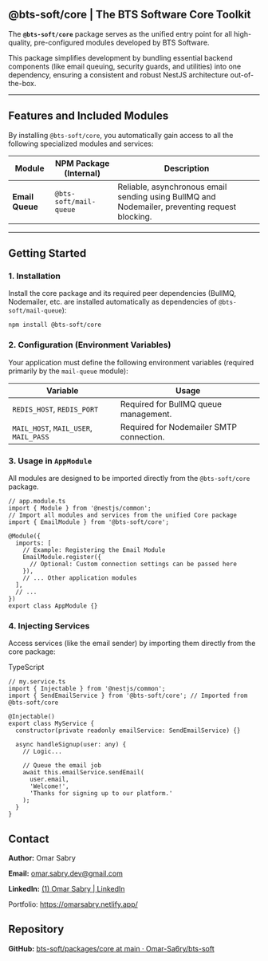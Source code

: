 
## @bts-soft/core | The BTS Software Core Toolkit

The **`@bts-soft/core`** package serves as the unified entry point for all high-quality, pre-configured modules developed by BTS Software.

This package simplifies development by bundling essential backend components (like email queuing, security guards, and utilities) into one dependency, ensuring a consistent and robust NestJS architecture out-of-the-box.

---

## Features and Included Modules

By installing `@bts-soft/core`, you automatically gain access to all the following specialized modules and services:

| Module          | NPM Package (Internal) | Description                                                                                    |
| --------------- | ---------------------- | ---------------------------------------------------------------------------------------------- |
| **Email Queue** | `@bts-soft/mail-queue` | Reliable, asynchronous email sending using BullMQ and Nodemailer, preventing request blocking. |


---

## Getting Started

### 1. Installation

Install the core package and its required peer dependencies (BullMQ, Nodemailer, etc. are installed automatically as dependencies of `@bts-soft/mail-queue`):


```
npm install @bts-soft/core
```

### 2. Configuration (Environment Variables)

Your application must define the following environment variables (required primarily by the `mail-queue` module):

|Variable|Usage|
|---|---|
|`REDIS_HOST`, `REDIS_PORT`|Required for BullMQ queue management.|
|`MAIL_HOST`, `MAIL_USER`, `MAIL_PASS`|Required for Nodemailer SMTP connection.|

### 3. Usage in `AppModule`

All modules are designed to be imported directly from the `@bts-soft/core` package.


```
// app.module.ts
import { Module } from '@nestjs/common';
// Import all modules and services from the unified Core package
import { EmailModule } from '@bts-soft/core'; 

@Module({
  imports: [
    // Example: Registering the Email Module
    EmailModule.register({ 
      // Optional: Custom connection settings can be passed here
    }),
    // ... Other application modules
  ],
  // ...
})
export class AppModule {}
```

### 4. Injecting Services

Access services (like the email sender) by importing them directly from the core package:

TypeScript

```
// my.service.ts
import { Injectable } from '@nestjs/common';
import { SendEmailService } from '@bts-soft/core'; // Imported from @bts-soft/core

@Injectable()
export class MyService {
  constructor(private readonly emailService: SendEmailService) {}

  async handleSignup(user: any) {
    // Logic...
    
    // Queue the email job
    await this.emailService.sendEmail(
      user.email, 
      'Welcome!', 
      'Thanks for signing up to our platform.'
    );
  }
}
```


  

## Contact

  

**Author:** Omar Sabry  

**Email:** omar.sabry.dev@gmail.com  

**LinkedIn:** [(1) Omar Sabry | LinkedIn](https://www.linkedin.com/in/omarsa6ry/)

Portfolio: https://omarsabry.netlify.app/

  

  

## Repository

  

**GitHub:** [bts-soft/packages/core at main · Omar-Sa6ry/bts-soft](https://github.com/Omar-Sa6ry/bts-soft/tree/main/packages/core)